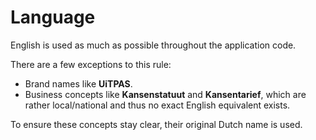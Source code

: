 # Language

English is used as much as possible throughout the application code.

There are a few exceptions to this rule:

* Brand names like **UiTPAS**.
* Business concepts like **Kansenstatuut** and **Kansentarief**, which are rather local/national and thus no exact English equivalent exists.

To ensure these concepts stay clear, their original Dutch name is used.